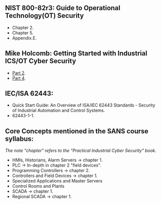 ## NIST 800-82r3: Guide to Operational Technology(OT) Security
- Chapter 2.
- Chapter 5.
- Appendix.E. 

## Mike Holcomb: Getting Started with Industrial ICS/OT Cyber Security
- [Part 2](https://www.youtube.com/watch?v=Ue8JjQigv-4&list=PLOSJSv0hbPZAlINIh1HcB0L8AZcSPc80g&index=3).
- [Part 4](https://www.youtube.com/watch?v=kbiMb_Kgqjs&list=PLOSJSv0hbPZAlINIh1HcB0L8AZcSPc80g&index=5).

## IEC/ISA 62443:
- Quick Start Guide: An Overview of ISA/IEC 62443 Standards - Security of Industrial Automation and Control Systems.
- 62443-1-1.

## Core Concepts mentioned in the SANS course syllabus:
_The note "chapter" refers to the "Practical Industrial Cyber Security" book._
- HMIs, Historians, Alarm Servers -> chapter 1. 
- PLC -> In-depth in chapter 2 "field devices".
- Programming Controllers -> chapter 2.
- Controllers and Field Devices -> chapter 1. 
- Specialized Applications and Master Servers 
- Control Rooms and Plants 
- SCADA -> chapter 1.
- Regional SCADA -> chapter 1.
